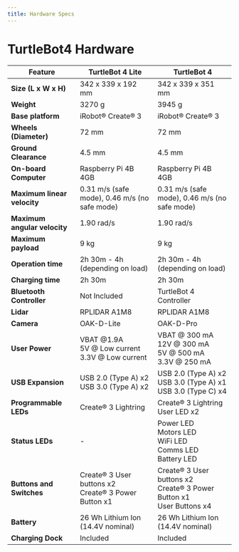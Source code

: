 ```yaml
---
title: Hardware Specs
---
```


# TurtleBot4 Hardware

| Feature                | TurtleBot 4 Lite                          | TurtleBot 4                           |
|------------------------|------------------------------------------|----------------------------------------|
| **Size (L x W x H)**   | 342 x 339 x 192 mm                      | 342 x 339 x 351 mm                    |
| **Weight**             | 3270 g                                   | 3945 g                                 |
| **Base platform**      | iRobot® Create® 3                       | iRobot® Create® 3                     |
| **Wheels (Diameter)**  | 72 mm                                    | 72 mm                                  |
| **Ground Clearance**   | 4.5 mm                                   | 4.5 mm                                 |
| **On-board Computer**  | Raspberry Pi 4B 4GB                     | Raspberry Pi 4B 4GB                    |
| **Maximum linear velocity** | 0.31 m/s (safe mode), 0.46 m/s (no safe mode) | 0.31 m/s (safe mode), 0.46 m/s (no safe mode) |
| **Maximum angular velocity** | 1.90 rad/s                        | 1.90 rad/s                              |
| **Maximum payload**    | 9 kg                                     | 9 kg                                   |
| **Operation time**     | 2h 30m - 4h (depending on load)          | 2h 30m - 4h (depending on load)        |
| **Charging time**      | 2h 30m                                   | 2h 30m                                 |
| **Bluetooth Controller** | Not Included                          | TurtleBot 4 Controller                 |
| **Lidar**             | RPLIDAR A1M8                             | RPLIDAR A1M8                           |
| **Camera**            | OAK-D-Lite                               | OAK-D-Pro                              |
| **User Power**        | VBAT @1.9A <br> 5V @ Low current <br> 3.3V @ Low current | VBAT @ 300 mA <br> 12V @ 300 mA <br> 5V @ 500 mA <br> 3.3V @ 250 mA |
| **USB Expansion**     | USB 2.0 (Type A) x2 <br> USB 3.0 (Type A) x2 | USB 2.0 (Type A) x2 <br> USB 3.0 (Type A) x1 <br> USB 3.0 (Type C) x4 |
| **Programmable LEDs** | Create® 3 Lightring                      | Create® 3 Lightring <br> User LED x2   |
| **Status LEDs**       | -                                        | Power LED <br> Motors LED <br> WiFi LED <br> Comms LED <br> Battery LED |
| **Buttons and Switches** | Create® 3 User buttons x2 <br> Create® 3 Power Button x1 | Create® 3 User buttons x2 <br> Create® 3 Power Button x1 <br> User Buttons x4 |
| **Battery**          | 26 Wh Lithium Ion (14.4V nominal)         | 26 Wh Lithium Ion (14.4V nominal)      |
| **Charging Dock**    | Included                                  | Included                               |


